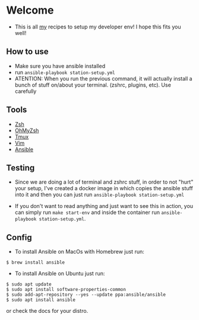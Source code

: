 # Welcome
* This is all [my](https://twitter.com/bragamat_) recipes to setup my developer env! I hope this
fits you well!

## How to use
* Make sure you have ansible installed
* run `ansible-playbook station-setup.yml`
* ATENTION: When you run the previous command, it will actually install a
bunch of stuff on/about your terminal. (zshrc, plugins, etc). Use carefully


## Tools
* [Zsh](https://www.zsh.org/)
* [OhMyZsh](https://ohmyz.sh/)
* [Tmux](https://github.com/tmux/tmux)
* [Vim](https://www.vim.org/)
* [Ansible](https://github.com/ansible/ansible)


## Testing
* Since we are doing a lot of terminal and zshrc stuff, in order to not "hurt"
your setup, I've created a docker image in which copies the ansible stuff into
it and then you can just run `ansible-playbook station-setup.yml`

* If you don't want to read anything and just want to see this in action, you
can simply run `make start-env` and inside the container run `ansible-playbook station-setup.yml`.

## Config
* To install Ansible on MacOs with Homebrew just run:
```
$ brew install ansible
```
* To install Ansible on Ubuntu just run:
```
$ sudo apt update
$ sudo apt install software-properties-common
$ sudo add-apt-repository --yes --update ppa:ansible/ansible
$ sudo apt install ansible
```
or check the docs for your distro.
